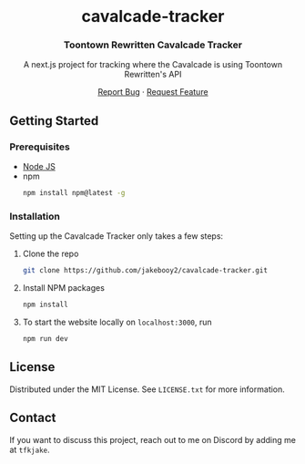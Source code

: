 <!-- PROJECT LOGO -->
<br />
<div align="center">
  <h1>cavalcade-tracker</h1>

<h3 align="center">Toontown Rewritten Cavalcade Tracker</h3>

  <p align="center">
    A next.js project for tracking where the Cavalcade is using Toontown Rewritten's API
    
<a href="https://github.com/jakebooy2/cavalcade-tracker/issues/new?labels=bug&template=bug-report---.md">Report Bug</a>
·
<a href="https://github.com/jakebooy2/cavalcade-tracker/issues/new?labels=enhancement&template=feature-request---.md">Request Feature</a>
  </p>
</div>

<!-- GETTING STARTED -->
## Getting Started

### Prerequisites

* [Node JS]([https://nodejs.org/)
* npm
  ```sh
  npm install npm@latest -g
  ```

### Installation

Setting up the Cavalcade Tracker only takes a few steps:
1. Clone the repo
   ```sh
   git clone https://github.com/jakebooy2/cavalcade-tracker.git
   ```
2. Install NPM packages
   ```sh
   npm install
   ```
3. To start the website locally on `localhost:3000`, run
   ```sh
   npm run dev
   ```

<!-- LICENSE -->
## License

Distributed under the MIT License. See `LICENSE.txt` for more information.


<!-- CONTACT -->
## Contact

If you want to discuss this project, reach out to me on Discord by adding me at `tfkjake`.